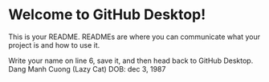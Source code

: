 # Welcome to GitHub Desktop!

This is your README. READMEs are where you can communicate what your project is and how to use it.

Write your name on line 6, save it, and then head back to GitHub Desktop.
Dang Manh Cuong (Lazy Cat)
DOB: dec 3, 1987